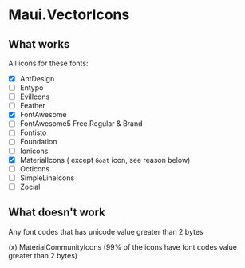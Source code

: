 # Maui.VectorIcons





## What works

All icons for these fonts:

- [x] AntDesign
- [ ] Entypo
- [ ] EvilIcons
- [ ] Feather
- [x] FontAwesome
- [ ] FontAwesome5 Free Regular & Brand
- [ ] Fontisto
- [ ] Foundation
- [ ] Ionicons
- [x] MaterialIcons ( except `Goat` icon, see reason below)
- [ ] Octicons
- [ ] SimpleLineIcons
- [ ] Zocial

## What doesn't work

Any font codes that has unicode value greater than 2 bytes

(x)  MaterialCommunityIcons  (99% of the icons have font codes value greater than 2 bytes)

